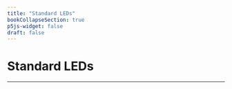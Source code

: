 ```yaml
---
title: "Standard LEDs"
bookCollapseSection: true
p5js-widget: false
draft: false
---
```


# Standard LEDs

---

